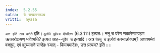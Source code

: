 ```yaml
---
index:  5.2.55
sutra:  त्रेः सम्प्रसारणञ्च
vritti:  nyasa
---
```


`अण इति तत्र वर्त्तते` इति। `ढूलोपे पूर्वस्य दीर्घोऽणः` (6.3.111) इत्यतः। ननु च परेण णकारेणाण्ग्रहण ऋकारोऽप्यण् भविष्यति? इत्यत आह--`पूर्वेण च` इत्यादि।
अत्र `त्रेस्तु च` इत्येवं कस्मान्नोक्तम्? अशक्यमेवं वक्तुम्, एवं ह्युच्यमाने सन्देहः स्यात् - किमयमादेशः, उत्त प्रत्यय? इति।।

